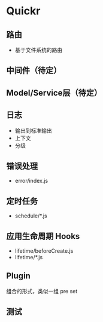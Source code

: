 # Quickr

## 路由

- 基于文件系统的路由

## 中间件（待定）

## Model/Service层（待定）

## 日志

- 输出到标准输出
- 上下文
- 分级

## 错误处理

- error/index.js

## 定时任务

- schedule/*.js

## 应用生命周期 Hooks

- lifetime/beforeCreate.js
- lifetime/*.js

## Plugin

组合的形式，类似一组 pre set

## 测试
